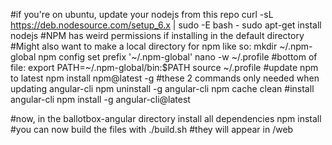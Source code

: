 #if you're on ubuntu, update your nodejs from this repo
curl -sL https://deb.nodesource.com/setup_6.x | sudo -E bash -
sudo apt-get install nodejs
#NPM has weird permissions if installing in the default directory
#Might also want to make a local directory for npm like so:
mkdir ~/.npm-global
npm config set prefix '~/.npm-global'
nano -w ~/.profile #bottom of file:
    export PATH=~/.npm-global/bin:$PATH
source ~/.profile
#update npm to latest
npm install npm@latest -g
#these 2 commands only needed when updating angular-cli
npm uninstall -g angular-cli
npm cache clean
#install angular-cli
npm install -g angular-cli@latest

#now, in the ballotbox-angular directory install all dependencies
npm install
#you can now build the files with
./build.sh
#they will appear in /web